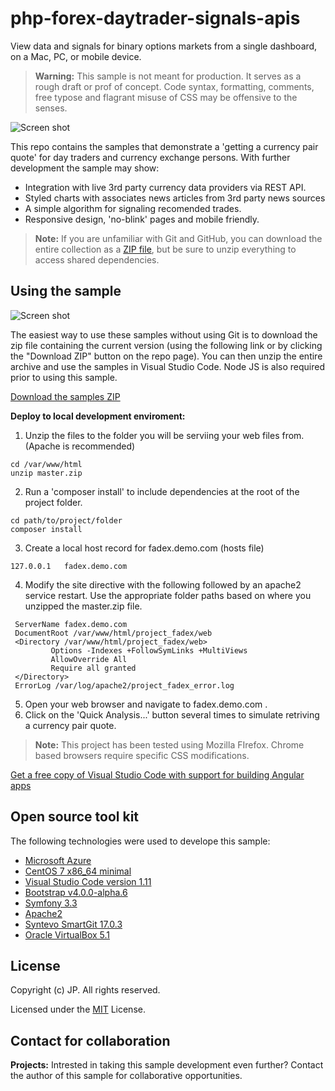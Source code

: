 # php-forex-daytrader-signals-apis
View data and signals for binary options markets from a single dashboard, on a Mac, PC, or mobile device.
> **Warning:** This sample is not meant for production. It serves as a rough draft or prof of concept. 
> Code syntax, formatting, comments, free typose and flagrant misuse of CSS may be offensive to the senses.

![Screen shot](https://github.com/185SE14THST/php-forex-daytrader-signals-apis/blob/master/sample.jpg "Sample #1")

This repo contains the samples that demonstrate a 'getting a currency pair quote' for day traders and currency exchange persons. With further development the sample may show:
* Integration with live 3rd party currency data providers via REST API.
* Styled charts with associates news articles from 3rd party news sources
* A simple algorithm for signaling recomended trades.
* Responsive design, 'no-blink' pages and mobile friendly.

> **Note:** If you are unfamiliar with Git and GitHub, you can download the entire collection as a 
> [ZIP file](../../archive/master.zip), but be 
> sure to unzip everything to access shared dependencies. 

## Using the sample

![Screen shot](https://github.com/185SE14THST/php-forex-daytrader-signals-apis/blob/master/sample2.jpg "Sample #2")

The easiest way to use these samples without using Git is to download the zip file containing the current version (using the following link or by clicking the "Download ZIP" button on the repo page). You can then unzip the entire archive and use the samples in Visual Studio Code. Node JS is also required prior to using this sample.

   [Download the samples ZIP](../../archive/master.zip)

   **Deploy to local development enviroment:** 
   1. Unzip the files to the folder you will be serviing your web files from. (Apache is recommended)
   ```
cd /var/www/html
unzip master.zip
```
   2. Run a 'composer install' to include dependencies at the root of the project folder.
```
cd path/to/project/folder
composer install
```
   3. Create a local host record for fadex.demo.com (hosts file)
```
127.0.0.1   fadex.demo.com
```
   4. Modify the site directive with the following followed by an apache2 service restart. Use the appropriate folder paths based on where you unzipped the master.zip file.
```
 ServerName fadex.demo.com
 DocumentRoot /var/www/html/project_fadex/web
 <Directory /var/www/html/project_fadex/web>
         Options -Indexes +FollowSymLinks +MultiViews
         AllowOverride All
         Require all granted
 </Directory>
 ErrorLog /var/log/apache2/project_fadex_error.log
```
   5. Open your web browser and navigate to fadex.demo.com .
   6. Click on the 'Quick Analysis...' button several times to simulate retriving a currency pair quote.
   
> **Note:** This project has been tested using Mozilla FIrefox. Chrome based browsers require specific CSS modifications.

[Get a free copy of Visual Studio Code with support for building Angular apps](https://code.visualstudio.com/download)

## Open source tool kit
The following technologies were used to develope this sample:
* [Microsoft Azure](https://azure.microsoft.com/en-us/)
* [CentOS 7 x86_64 minimal](https://www.centos.org/)
* [Visual Studio Code version 1.11](https://code.visualstudio.com/)
* [Bootstrap v4.0.0-alpha.6](https://v4-alpha.getbootstrap.com/)
* [Symfony 3.3](https://symfony.com/download)
* [Apache2](http://httpd.apache.org/)
* [Syntevo SmartGit 17.0.3](http://www.syntevo.com/smartgit/)
* [Oracle VirtualBox 5.1](https://www.virtualbox.org/)


## License

Copyright (c) JP. All rights reserved.

Licensed under the [MIT](LICENSE.txt) License.

## Contact for collaboration
**Projects:** Intrested in taking this sample development even further? Contact the author of this sample for collaborative opportunities.
